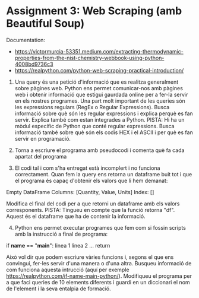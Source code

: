 # Assignment 3: Web Scraping (amb Beautiful Soup)

Documentation:
- https://victormurcia-53351.medium.com/extracting-thermodynamic-properties-from-the-nist-chemistry-webbook-using-python-4008bd9736c3
- https://realpython.com/python-web-scraping-practical-introduction/


1. Una query és una petició d'informació que es realitza generalment sobre pàgines web. Python ens permet comunicar-nos amb pàgines web i obtenir informació que estigui gaurdada online per a fer-la servir en els nostres programes. Una part molt important de les queries són les expressions regulars (RegEx o Regular Expressions). Busca informació sobre què són les regular expressions i explica perquè es fan servir. Explica també com estan integrades a Python. PISTA: Hi ha un mòdul específic de Python que conté regular expressions. Busca informació també sobre què són els codis HEX i el ASCII i per què es fan servir en programació.

2. Torna a escriure el programa amb pseudocodi i comenta què fa cada apartat del programa


3. El codi tal i com s'ha entregat està incomplert i no funciona correctament. Quan fem la query ens retorna un dataframe buit tot i que el programa és capaç d'obtenir els valors que li hem demanat:

Empty DataFrame
Columns: [Quantity, Value, Units]
Index: []

Modifica el final del codi per a que retorni un dataframe amb els valors corresponents. PISTA: Tingueu en compte que la funció retorna "df". Aquest és el dataframe que ha de contenir la informació.

4. Python ens permet executar programes que fem com si fossin scripts amb la instrucció a final de programa:

if __name__ == "__main__":
    linea 1
    linea 2 
    ...
    return

Això vol dir que podem escriure vàries funcions i, segons el que ens convingui, fer-les servir d'una manera o d'una altra.
Busqueu informació de com funciona aquesta intrucció (aquí per exemple https://realpython.com/if-name-main-python/). Modifiqueu el programa per a que faci queries de 10 elements diferents i guardi en un diccionari el nom de l'element i la seva entalpia de formació. 

